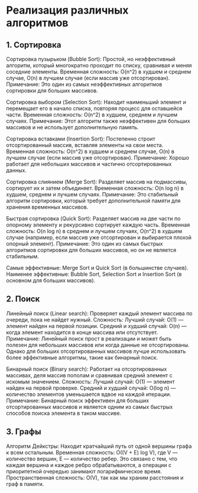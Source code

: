 # Реализация различных алгоритмов

## 1. Сортировка
Сортировка пузырьком (Bubble Sort): Простой, но неэффективный алгоритм, который многократно проходит по списку, сравнивая и меняя соседние элементы.
Временная сложность: O(n^2) в худшем и среднем случае, O(n) в лучшем случае (если массив уже отсортирован).
Примечание: Это один из самых неэффективных алгоритмов сортировки для больших массивов.

Сортировка выбором (Selection Sort): Находит наименьший элемент и перемещает его в начало списка, повторяя процесс для оставшейся части.
Временная сложность: O(n^2) в худшем, среднем и лучшем случаях.
Примечание: Этот алгоритм также неэффективен для больших массивов и не использует дополнительную память.

Сортировка вставками (Insertion Sort): Постепенно строит отсортированный массив, вставляя элементы на свои места.
Временная сложность: O(n^2) в худшем и среднем случае, O(n) в лучшем случае (если массив уже отсортирован).
Примечание: Хорошо работает для небольших массивов и частично отсортированных данных.

Сортировка слиянием (Merge Sort): Разделяет массив на подмассивы, сортирует их и затем объединяет.
Временная сложность: O(n log n) в худшем, среднем и лучшем случаях.
Примечание: Это стабильный алгоритм сортировки, который требует дополнительной памяти для хранения временных массивов.

Быстрая сортировка (Quick Sort): Разделяет массив на две части по опорному элементу и рекурсивно сортирует каждую часть.
Временная сложность: O(n log n) в среднем и лучшем случаях, O(n^2) в худшем случае (например, если массив уже отсортирован и выбирается плохой опорный элемент).
Примечание: Это один из самых быстрых алгоритмов сортировки для больших массивов, но он не является стабильным.

Самые эффективные: Merge Sort и Quick Sort (в большинстве случаев).
Наименее эффективные: Bubble Sort, Selection Sort и Insertion Sort (в основном для больших массивов).


## 2. Поиск
Линейный поиск (Linear search): Проверяет каждый элемент массива по очереди, пока не найдет нужный.
Сложность:
Лучший случай: O(1) — элемент найден на первой позиции.
Средний и худший случай: O(n) — когда элемент находится в конце массива или отсутствует.
Примечание: Линейный поиск прост в реализации и может быть полезен для небольших массивов или когда данные не отсортированы. Однако для больших отсортированных массивов лучше использовать более эффективные алгоритмы, такие как бинарный поиск.

Бинарный поиск (Binary search): Работает на отсортированных массивах, деля массив пополам и сравнивая средний элемент с искомым значением.
Сложность:
Лучший случай: O(1) — элемент найден на первой проверке.
Средний и худший случай: O(log n) — количество элементов уменьшается вдвое на каждой итерации.
Примечание: Бинарный поиск эффективен для больших отсортированных массивов и является одним из самых быстрых способов поиска элемента в таком массиве.


## 3. Графы
Алгоритм Дейкстры: Находит кратчайший путь от одной вершины графа к всем остальным.
Временная сложность: O((V + E) log V), где V — количество вершин, E — количество ребер. Это связано с тем, что каждая вершина и каждое ребро обрабатываются, а операции с приоритетной очередью занимают логарифмическое время.
Пространственная сложность: O(V), так как мы храним расстояния и граф в памяти.
